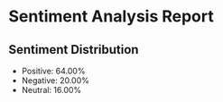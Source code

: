 # Sentiment Analysis Report

## Sentiment Distribution
- Positive: 64.00%
- Negative: 20.00%
- Neutral: 16.00%
